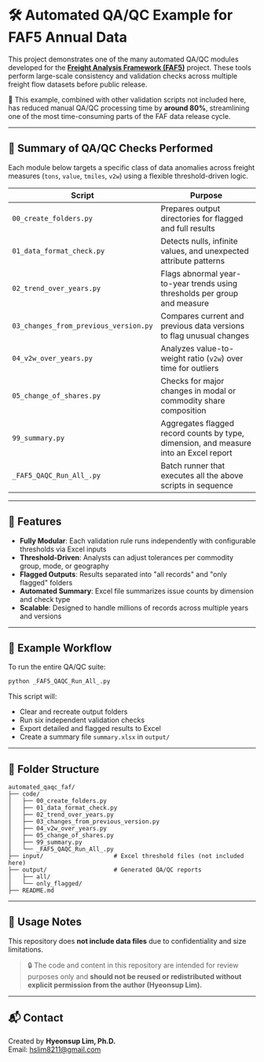 # 🛠️ Automated QA/QC Example for FAF5 Annual Data

This project demonstrates one of the many automated QA/QC modules developed for the **[Freight Analysis Framework (FAF5)](https://faf.ornl.gov/faf5/)** project. These tools perform large-scale consistency and validation checks across multiple freight flow datasets before public release.

🧠 This example, combined with other validation scripts not included here, has reduced manual QA/QC processing time by **around 80%**, streamlining one of the most time-consuming parts of the FAF data release cycle.

---

## 🧾 Summary of QA/QC Checks Performed

Each module below targets a specific class of data anomalies across freight measures (`tons`, `value`, `tmiles`, `v2w`) using a flexible threshold-driven logic.

| Script | Purpose |
|--------|---------|
| `00_create_folders.py` | Prepares output directories for flagged and full results |
| `01_data_format_check.py` | Detects nulls, infinite values, and unexpected attribute patterns |
| `02_trend_over_years.py` | Flags abnormal year-to-year trends using thresholds per group and measure |
| `03_changes_from_previous_version.py` | Compares current and previous data versions to flag unusual changes |
| `04_v2w_over_years.py` | Analyzes value-to-weight ratio (`v2w`) over time for outliers |
| `05_change_of_shares.py` | Checks for major changes in modal or commodity share composition |
| `99_summary.py` | Aggregates flagged record counts by type, dimension, and measure into an Excel report |
| `_FAF5_QAQC_Run_All_.py` | Batch runner that executes all the above scripts in sequence |

---

## 🧩 Features

- **Fully Modular**: Each validation rule runs independently with configurable thresholds via Excel inputs
- **Threshold-Driven**: Analysts can adjust tolerances per commodity group, mode, or geography
- **Flagged Outputs**: Results separated into "all records" and "only flagged" folders
- **Automated Summary**: Excel file summarizes issue counts by dimension and check type
- **Scalable**: Designed to handle millions of records across multiple years and versions

---

## 🔄 Example Workflow

To run the entire QA/QC suite:

```bash
python _FAF5_QAQC_Run_All_.py
```

This script will:
- Clear and recreate output folders
- Run six independent validation checks
- Export detailed and flagged results to Excel
- Create a summary file `summary.xlsx` in `output/`

---

## 📂 Folder Structure

```
automated_qaqc_faf/
├── code/
│   ├── 00_create_folders.py
│   ├── 01_data_format_check.py
│   ├── 02_trend_over_years.py
│   ├── 03_changes_from_previous_version.py
│   ├── 04_v2w_over_years.py
│   ├── 05_change_of_shares.py
│   ├── 99_summary.py
│   └── _FAF5_QAQC_Run_All_.py
├── input/                    # Excel threshold files (not included here)
├── output/                   # Generated QA/QC reports
│   ├── all/
│   └── only_flagged/
├── README.md
```

---

## 🚀 Usage Notes

This repository does **not include data files** due to confidentiality and size limitations.

> 🔒 The code and content in this repository are intended for review purposes only and **should not be reused or redistributed without explicit permission from the author (Hyeonsup Lim).**

---

## 📬 Contact

Created by **Hyeonsup Lim, Ph.D.**  
Email: hslim8211@gmail.com  
